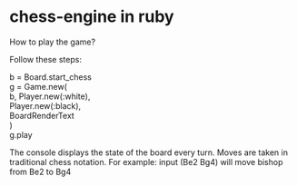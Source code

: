 # chess-engine in ruby

How to play the game?

Follow these steps:

b = Board.start_chess   
g = Game.new(   
 b,
 Player.new(:white),   
 Player.new(:black),    
 BoardRenderText     
)   
 g.play   
 
 The console displays the state of the board every turn. Moves are taken in traditional chess notation. For example:
 input (Be2  Bg4) will move bishop from Be2 to Bg4


